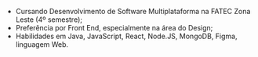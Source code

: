- Cursando Desenvolvimento de Software Multiplataforma na FATEC Zona Leste (4º semestre);
- Preferência por Front End, especialmente na área do Design;
- Habilidades em Java, JavaScript, React, Node.JS, MongoDB, Figma, linguagem Web.


<!---
LunaLeao/LunaLeao is a ✨ special ✨ repository because its `README.md` (this file) appears on your GitHub profile.
You can click the Preview link to take a look at your changes.
--->

